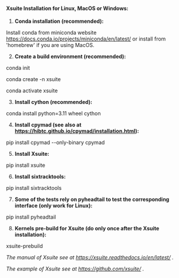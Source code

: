 #### Xsuite Installation for Linux, MacOS or Windows:

1. **Conda installation (recommended):** 

Install conda from miniconda website https://docs.conda.io/projects/miniconda/en/latest/ or install from 'homebrew' if you are using MacOS.

2. **Create a build environment (recommended):**

conda init

conda create -n xsuite

conda activate xsuite

3. **Install cython (recommended):**

conda install python=3.11 wheel cython

4. **Install cpymad (see also at https://hibtc.github.io/cpymad/installation.html):**

pip install cpymad --only-binary cpymad

5. **Install Xsuite:**

pip install xsuite

6. **Install sixtracktools:**

pip install sixtracktools

7. **Some of the tests rely on pyheadtail to test the corresponding interface (only work for Linux):**

pip install pyheadtail

8. **Kernels pre-build for Xsuite (do only once after the Xsuite installation):**

xsuite-prebuild

*The manual of Xsuite see at https://xsuite.readthedocs.io/en/latest/ .*

*The example of Xsuite see at https://github.com/xsuite/ .*